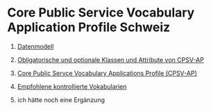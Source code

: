 # Core Public Service Vocabulary Application Profile Schweiz

1. [Datenmodell](graphicalInterface.md)
2. [Obligatorische und optionale Klassen und Attribute von CPSV-AP](mandatoryOptionalClasses.md)
3. [Core Public Servce Vocabulary Applications Profile (CPSV-AP)](applicationProfile.md)
4. [Empfohlene kontrollierte Vokabularien](recomandedControlledVocabulary.md)

5. ich hätte noch eine Ergänzung


